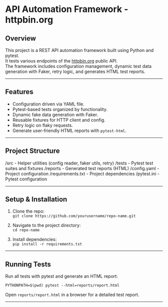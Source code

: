 # API Automation Framework - httpbin.org

## Overview
This project is a REST API automation framework built using Python and pytest.  
It tests various endpoints of the [httpbin.org](https://httpbin.org) public API.  
The framework includes configuration management, dynamic test data generation with Faker, retry logic, and generates HTML test reports.

---

## Features
- Configuration driven via YAML file.
- Pytest-based tests organized by functionality.
- Dynamic fake data generation with Faker.
- Reusable fixtures for HTTP client and config.
- Retry logic on flaky requests.
- Generate user-friendly HTML reports with `pytest-html`.

---

## Project Structure
/src - Helper utilities (config reader, faker utils, retry)
/tests - Pytest test suites and fixtures
/reports - Generated test reports (HTML)
/config.yaml - Project configuration
/requirements.txt - Project dependencies
/pytest.ini - Pytest configuration

---

## Setup & Installation

1. Clone the repo:  
   `git clone https://github.com/yourusername/repo-name.git`

2. Navigate to the project directory:  
   `cd repo-name`

3. Install dependencies:  
   `pip install -r requirements.txt`

---

## Running Tests

Run all tests with pytest and generate an HTML report:

   `PYTHONPATH=$(pwd) pytest --html=reports/report.html`


Open `reports/report.html` in a browser for a detailed test report.

---
